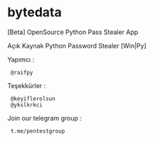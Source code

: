 # bytedata
 [Beta] OpenSource Python Pass Stealer App
 
 Açık Kaynak Python Password Stealer [Win|Py]
 
 
 Yapımcı :
     
     @raifpy
 
 Teşekkürler :
 
     @keyiflerolsun
     @ykslkrkci
 
 Join our telegram group : 
     
     t.me/pentestgroup
 

